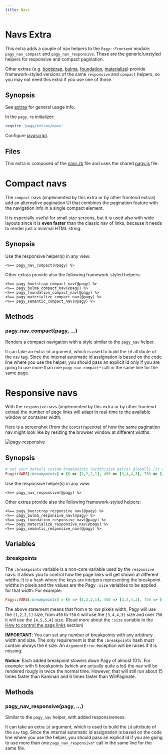 ```yaml
---
title: Navs
---
```

# Navs Extra

This extra adds a couple of nav helpers to the `Pagy::Frontend` module: `pagy_nav_compact` and `pagy_nav_responsive`. These are the generic/unstyled helpers for responsive and compact pagination.

Other extras (e.g. [bootstrap](bootstrap.md), [bulma](bulma.md), [foundation](foundation.md), [materialize](materialize.md)) provide framework-styled versions of the same `responsive` and `compact` helpers, so you may not need this extra if you use one of those.

## Synopsis

See [extras](../extras.md) for general usage info.

In the `pagy.rb` initializer:

```ruby
require 'pagy/extras/navs'
```

Configure [javascript](../extras.md#javascript).

## Files

This extra is composed of the [navs.rb](https://github.com/ddnexus/pagy/blob/master/lib/pagy/extras/navs.rb) file and uses the shared [pagy.js](https://github.com/ddnexus/pagy/blob/master/lib/javascripts/pagy.js) file.

# Compact navs

The `compact` navs (implemented by this extra or by other frontend extras) add an alternative pagination UI that combines the pagination feature with the navigation info in a single compact element.

It is especially useful for small size screens, but it is used also with wide layouts since it is __even faster__ than the classic nav of links, because it needs to render just a minimal HTML string.

## Synopsis

Use the responsive helper(s) in any view:

```erb
<%== pagy_nav_compact(@pagy) %>
```

Other extras provide also the following framework-styled helpers:

```erb
<%== pagy_bootstrap_compact_nav(@pagy) %>
<%== pagy_bulma_compact_nav(@pagy) %>
<%== pagy_foundation_compact_nav(@pagy) %>
<%== pagy_materialize_compact_nav(@pagy) %>
<%== pagy_semantic_compact_nav(@pagy) %>
```

## Methods

### pagy_nav_compact(pagy, ...)

Renders a compact navigation with a style similar to the `pagy_nav` helper.

It can take an extra `id` argument, which is used to build the `id` attribute of the `nav` tag. Since the internal automatic id assignation is based on the code line where you use the helper, you should pass an explicit id only if you are going to use more than one `pagy_nav_compact*` call in the same line for the same page.

# Responsive navs

With the `responsive` navs (implemented by this extra or by other frontend extras) the number of page links will adapt in real-time to the available window or container width.

Here is a screenshot (from the `bootstrap`extra) of how the same pagination nav might look like by resizing the browser window at different widths:

![pagy-responsive](../assets/images/pagy-responsive-g.png)

## Synopsis

```ruby
# set your default custom breakpoints (width/size pairs) globally (it can be overridden per Pagy instance)
Pagy::VARS[:breakpoints] = {0 => [1,2,2,1], 450 => [3,4,4,3], 750 => [4,5,5,4]}
```

Use the responsive helper(s) in any view:

```erb
<%== pagy_nav_responsive(@pagy) %>
```

Other extras provide also the following framework-styled helpers:

```erb
<%== pagy_bootstrap_responsive_nav(@pagy) %>
<%== pagy_bulma_responsive_nav(@pagy) %>
<%== pagy_foundation_responsive_nav(@pagy) %>
<%== pagy_materialize_responsive_nav(@pagy) %>
<%== pagy_semantic_responsive_nav(@pagy) %>
```

## Variables

### :breakpoints

The `:breakpoints` variable is a non-core variable used by the `responsive` navs: it allows you to control how the page links will get shown at different widths. It is a hash where the keys are integers representing the breakpoint widths in pixels and the values are the Pagy `:size` variables to be applied for that width.
 For example:

```ruby
Pagy::VARS[:breakpoints] = {0 => [1,2,2,1], 450 => [3,4,4,3], 750 => [4,5,5,4]}
```

The above statement means that from `0` to `450` pixels width, Pagy will use the `[1,2,2,1]` size, from `450` to `750` it will use the `[3,4,4,3]` size and over `750` it will use the `[4,5,5,4]` size. (Read more about the `:size` variable in the [How to control the page links](../how-to.md#controlling-the-page-links) section)

**IMPORTANT**: You can set any number of breakpoints with any arbitrary width and size. The only requirement is that the `:breakpoints` hash must contain always the `0` size. An `ArgumentError` exception will be raises if it is missing.

**Notice**: Each added breakpoint slowers down Pagy of almost 10%. For example: with 5 breakpoints (which are actually quite a lot) the nav will be rendered rougly in twice the normal time. However, that will still run about 15 times faster than Kaminari and 6 times faster than WillPaginate.

## Methods

### pagy_nav_responsive(pagy, ...)

Similar to the `pagy_nav` helper, with added responsiveness.

It can take an extra `id` argument, which is used to build the `id` attribute of the `nav` tag. Since the internal automatic id assignation is based on the code line where you use the helper, you should pass an explicit id if you are going to use more than one `pagy_nav_responsive*` call in the same line for the same file.
